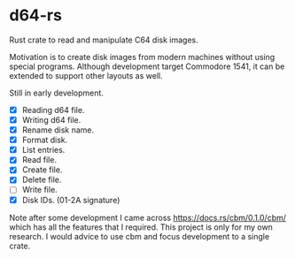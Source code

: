 # d64-rs

Rust crate to read and manipulate C64 disk images.

Motivation is to create disk images from modern machines without using special programs.
Although development target Commodore 1541, it can be extended to support
other layouts as well.

Still in early development.

* [x] Reading d64 file.
* [x] Writing d64 file.
* [x] Rename disk name.
* [x] Format disk.
* [x] List entries.
* [x] Read file.
* [x] Create file.
* [x] Delete file.
* [ ] Write file.
* [x] Disk IDs. (01-2A signature)

Note after some development I came across https://docs.rs/cbm/0.1.0/cbm/ which has all the features
that I required. This project is only for my own research. I would advice to use cbm and focus
development to a single crate.